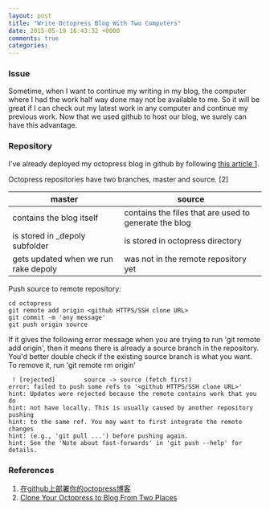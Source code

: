 ```yaml
---
layout: post
title: "Write Octopress Blog With Two Computers"
date: 2015-05-19 16:43:32 +0000
comments: true
categories: 
---
```


### Issue

Sometime, when I want to continue my writing in my blog, the computer where I had the work half way done may not be available to me. So it will be great if I can check out my latest work in any computer and continue my previous work. Now that we used github to host our blog, we surely can have this advantage.

### Repository

I've already deployed my octopress blog in github by following [this article 1](http://purplepalmdash.github.io/blog/2014/07/30/zai-githubshang-bu-shu-ni-de-octopressbo-ke/).

Octopress repositories have two branches, master and source. [2] 

master	|	source
--------|----------
contains the blog itself | contains the files that are used to generate the blog
is stored in \_depoly subfolder	| is stored in octopress directory
gets updated when we run rake depoly | was not in the remote repository yet

Push source to remote repository:

```
cd octopress
git remote add origin <github HTTPS/SSH clone URL>
git commit -m 'any message'
git push origin source
```

If it gives the following error message when you are trying to run 'git remote add origin', then it means there is already a source branch in the repository. You'd better double check if the existing source branch is what you want. To remove it, run 'git remote rm origin'

```
 ! [rejected]        source -> source (fetch first)
error: failed to push some refs to '<github HTTPS/SSH clone URL>'
hint: Updates were rejected because the remote contains work that you do
hint: not have locally. This is usually caused by another repository pushing
hint: to the same ref. You may want to first integrate the remote changes
hint: (e.g., 'git pull ...') before pushing again.
hint: See the 'Note about fast-forwards' in 'git push --help' for details.
```

### References
1. [在github上部署你的octopress博客](http://purplepalmdash.github.io/blog/2014/07/30/zai-githubshang-bu-shu-ni-de-octopressbo-ke/)
2. [Clone Your Octopress to Blog From Two Places](http://blog.zerosharp.com/clone-your-octopress-to-blog-from-two-places/)
